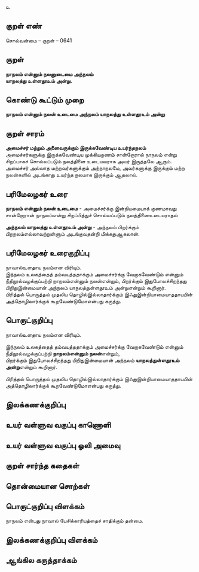 உ

## குறள் எண் 

சொல்வன்மை  – குறள் – 0641  

## குறள் 

**நாநலம் என்னும் நலனுடைமை அந்நலம்  
யாநலத்து உள்ளதூஉம் அன்று.**  

## கொண்டு கூட்டும் முறை

**நாநலம் என்னும் நலன் உடைமை அந்நலம் யாநலத்து உள்ளதூஉம் அன்று**

## குறள் சாரம் 

**அமைச்சர் மற்றும் அனைவருக்கும் இருக்கவேண்டிய உயர்ந்தநலம்**  
அமைச்சர்களுக்கு இருக்கவேண்டிய முக்கியகுணம் சான்றோரால் நாநலம் என்று சிறப்பாகச் சொல்லப்படும் நலத்தினை உடையவராக அவர் இருத்தலே ஆகும்.  
அமைச்சர் அல்லாத மற்றவர்களுக்கும் அந்நாநலமே, அவர்களுக்கு இருக்கும் மற்ற நலன்களில் அடங்காது உயர்ந்த நலமாக இருக்கும் ஆதலால்.   

## பரிமேலழகர் உரை

**நாநலம் என்னும் நலன் உடைமை** - அமைச்சர்க்கு இன்றியமையாக் குணமாவது சான்றோரான் நாநலம்என்று சிறப்பித்துச் சொல்லப்படும் நலத்தினைஉடையராதல்  

**அந்நலம் யாநலத்து உள்ளதூஉம் அன்று** - அந்நலம் பிறர்க்கும் பிறநலம்எல்லாவற்றுள்ளும் அடங்குவதன்றி மிக்கதுஆகலான்.  

## பரிமேலழகர் உரைகுறிப்பு   

நாவால்உளதாய நலம்என விரியும்.  
இந்நலம் உலகத்தைத் தம்வயத்ததாக்கும் அமைச்சர்க்கு வேறாகவேண்டும் என்னும் நீதிநூல்வழக்குப்பற்றி நாநலம்என்னும் நலன்என்றும், பிறர்க்கும் இதுபோலச்சிறந்தது பிறிதுஇன்மையான் அந்நலம் யாநலத்துள்ளதூஉம் அன்றுஎன்றும் கூறினார்.  
பிரித்தல் பொருத்தல் முதலிய தொழில்இல்லாதார்க்கும் இஃதுஇன்றியாமையாததாயபின் அத்தொழிலார்க்குக் கூறவேண்டுமோஎன்பது கருத்து.  

## பொருட்குறிப்பு 

நாவால்உளதாய நலம்என விரியும்.  

இந்நலம் உலகத்தைத் தம்வயத்ததாக்கும் அமைச்சர்க்கு வேறாகவேண்டும் என்னும் நீதிநூல்வழக்குப்பற்றி **நாநலம்என்னும் நலன்**என்றும்,  
பிறர்க்கும் இதுபோலச்சிறந்தது பிறிதுஇன்மையான் அந்நலம் **யாநலத்துள்ளதூஉம் அன்று**என்றும் கூறினார்.  

பிரித்தல் பொருத்தல் முதலிய தொழில்இல்லாதார்க்கும் இஃதுஇன்றியாமையாததாயபின் அத்தொழிலார்க்குக் கூறவேண்டுமோஎன்பது கருத்து.    

## இலக்கணக்குறிப்பு  


## உயர் வள்ளுவ வகுப்பு காணொளி


## உயர் வள்ளுவ வகுப்பு ஒலி அமைவு 

 
## குறள் சார்ந்த கதைகள் 


## தொன்மையான சொற்கள்


## பொருட்குறிப்பு விளக்கம்

நாநலம் என்பது நாவால் பேசிக்காரியத்தைச் சாதிக்கும் தன்மை.  

## இலக்கணக்குறிப்பு விளக்கம்


## ஆங்கில கருத்தாக்கம் 


